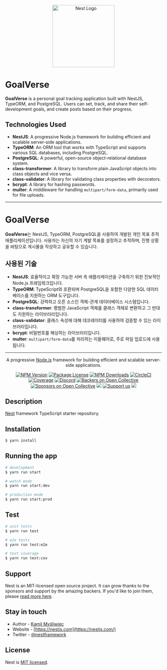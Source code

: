 
<p align="center">
  <a href="http://nestjs.com/" target="blank"><img src="https://nestjs.com/img/logo-small.svg" width="200" alt="Nest Logo" /></a>
</p>


# GoalVerse

**GoalVerse** is a personal goal tracking application built with NestJS, TypeORM, and PostgreSQL. Users can set, track, and share their self-development goals, and create posts based on their progress.

## Technologies Used

- **NestJS**: A progressive Node.js framework for building efficient and scalable server-side applications.
- **TypeORM**: An ORM tool that works with TypeScript and supports various SQL databases, including PostgreSQL.
- **PostgreSQL**: A powerful, open-source object-relational database system.
- **class-transformer**: A library to transform plain JavaScript objects into class objects and vice versa.
- **class-validator**: A library for validating class properties with decorators.
- **bcrypt**: A library for hashing passwords.
- **multer**: A middleware for handling `multipart/form-data`, primarily used for file uploads.

---

# GoalVerse

**GoalVerse**는 NestJS, TypeORM, PostgreSQL을 사용하여 개발된 개인 목표 추적 애플리케이션입니다. 사용자는 자신의 자기 계발 목표를 설정하고 추적하며, 진행 상황을 바탕으로 게시물을 작성하고 공유할 수 있습니다.

## 사용된 기술

- **NestJS**: 효율적이고 확장 가능한 서버 측 애플리케이션을 구축하기 위한 진보적인 Node.js 프레임워크입니다.
- **TypeORM**: TypeScript와 호환되며 PostgreSQL을 포함한 다양한 SQL 데이터베이스를 지원하는 ORM 도구입니다.
- **PostgreSQL**: 강력하고 오픈 소스인 객체-관계 데이터베이스 시스템입니다.
- **class-transformer**: 평범한 JavaScript 객체를 클래스 객체로 변환하고 그 반대도 지원하는 라이브러리입니다.
- **class-validator**: 클래스 속성에 대해 데코레이터를 사용하여 검증할 수 있는 라이브러리입니다.
- **bcrypt**: 비밀번호를 해싱하는 라이브러리입니다.
- **multer**: `multipart/form-data`를 처리하는 미들웨어로, 주로 파일 업로드에 사용됩니다.


[circleci-image]: https://img.shields.io/circleci/build/github/nestjs/nest/master?token=abc123def456
[circleci-url]: https://circleci.com/gh/nestjs/nest

---

<p align="center">A progressive <a href="http://nodejs.org" target="_blank">Node.js</a> framework for building efficient and scalable server-side applications.</p>
<p align="center">
<a href="https://www.npmjs.com/~nestjscore" target="_blank"><img src="https://img.shields.io/npm/v/@nestjs/core.svg" alt="NPM Version" /></a>
<a href="https://www.npmjs.com/~nestjscore" target="_blank"><img src="https://img.shields.io/npm/l/@nestjs/core.svg" alt="Package License" /></a>
<a href="https://www.npmjs.com/~nestjscore" target="_blank"><img src="https://img.shields.io/npm/dm/@nestjs/common.svg" alt="NPM Downloads" /></a>
<a href="https://circleci.com/gh/nestjs/nest" target="_blank"><img src="https://img.shields.io/circleci/build/github/nestjs/nest/master" alt="CircleCI" /></a>
<a href="https://coveralls.io/github/nestjs/nest?branch=master" target="_blank"><img src="https://coveralls.io/repos/github/nestjs/nest/badge.svg?branch=master#9" alt="Coverage" /></a>
<a href="https://discord.gg/G7Qnnhy" target="_blank"><img src="https://img.shields.io/badge/discord-online-brightgreen.svg" alt="Discord"/></a>
<a href="https://opencollective.com/nest#backer" target="_blank"><img src="https://opencollective.com/nest/backers/badge.svg" alt="Backers on Open Collective" /></a>
<a href="https://opencollective.com/nest#sponsor" target="_blank"><img src="https://opencollective.com/nest/sponsors/badge.svg" alt="Sponsors on Open Collective" /></a>
  <a href="https://paypal.me/kamilmysliwiec" target="_blank"><img src="https://img.shields.io/badge/Donate-PayPal-ff3f59.svg"/></a>
    <a href="https://opencollective.com/nest#sponsor"  target="_blank"><img src="https://img.shields.io/badge/Support%20us-Open%20Collective-41B883.svg" alt="Support us"></a>
  <a href="https://twitter.com/nestframework" target="_blank"><img src="https://img.shields.io/twitter/follow/nestframework.svg?style=social&label=Follow"></a>
</p>
  <!--[![Backers on Open Collective](https://opencollective.com/nest/backers/badge.svg)](https://opencollective.com/nest#backer)
  [![Sponsors on Open Collective](https://opencollective.com/nest/sponsors/badge.svg)](https://opencollective.com/nest#sponsor)-->

## Description

[Nest](https://github.com/nestjs/nest) framework TypeScript starter repository.

## Installation

```bash
$ yarn install
```

## Running the app

```bash
# development
$ yarn run start

# watch mode
$ yarn run start:dev

# production mode
$ yarn run start:prod
```

## Test

```bash
# unit tests
$ yarn run test

# e2e tests
$ yarn run test:e2e

# test coverage
$ yarn run test:cov
```

## Support

Nest is an MIT-licensed open source project. It can grow thanks to the sponsors and support by the amazing backers. If you'd like to join them, please [read more here](https://docs.nestjs.com/support).

## Stay in touch

- Author - [Kamil Myśliwiec](https://kamilmysliwiec.com)
- Website - [https://nestjs.com](https://nestjs.com/)
- Twitter - [@nestframework](https://twitter.com/nestframework)

## License

Nest is [MIT licensed](LICENSE).
